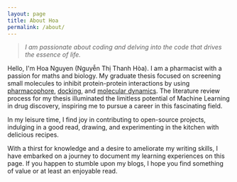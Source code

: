```yaml
---
layout: page
title: About Hoa
permalink: /about/
---
```

 >*I am passionate about coding and delving into the code that drives the essence of life.*
 
Hello, I'm Hoa Nguyen (Nguyễn Thị Thanh Hòa). I am a pharmacist with a passion for maths and biology. My graduate thesis focused on screening small molecules to inhibit protein-protein interactions by using [pharmacophore](https://www.wikiwand.com/en/Pharmacophore), [docking](https://www.wikiwand.com/en/Docking_(molecular)), and [molecular dynamics](https://www.wikiwand.com/en/Molecular_dynamics). The literature review process for my thesis illuminated the limitless potential of Machine Learning in drug discovery, inspiring me to pursue a career in this fascinating field.

In my leisure time, I find joy in contributing to open-source projects, indulging in a good read, drawing, and experimenting in the kitchen with delicious recipes.


With a thirst for knowledge and a desire to ameliorate my writing skills, I have embarked on a journey to document my learning experiences on this page. If you happen to stumble upon my blogs, I hope you find something of value or at least an enjoyable read.

 
<!-- <html>
<head>
<link rel="stylesheet" href="https://cdnjs.cloudflare.com/ajax/libs/vis/4.16.1/vis.css" type="text/css" />
<script type="text/javascript" src="https://cdnjs.cloudflare.com/ajax/libs/vis/4.16.1/vis-network.min.js"> </script>

<style type="text/css">

        #mynetwork {
            width: 100%;
            height: 750px;
            background-color: #ffffff;
            position: relative;
            float: left;
        }

        

        

        
</style>

</head>

<body>
<div id = "mynetwork"></div>


<script type="text/javascript">

    // initialize global variables.
    var edges;
    var nodes;
    var network; 
    var container;
    var options, data;

    
    // This method is responsible for drawing the graph, returns the drawn network
    function drawGraph() {
        var container = document.getElementById('mynetwork');
        
        

        // parsing and collecting nodes and edges from the python
        nodes = new vis.DataSet([{"id": "Hoa Nguyen", "image": "https://raw.githubusercontent.com/nguyenhoa93/cv_graph/master/images/Gau.jpg", "label": "Hoa Nguyen", "shape": "circularImage", "size": 50}, {"id": "Education", "image": "https://raw.githubusercontent.com/nguyenhoa93/cv_graph/master/images/education.png", "label": "Education", "shape": "circularImage"}, {"id": "Luong The Vinh high school for the gifted", "image": "https://raw.githubusercontent.com/nguyenhoa93/cv_graph/master/images/LTV.jpg", "label": "Luong The Vinh high school for the gifted", "shape": "circularImage"}, {"id": "University of Medicine and Pharmacy, Ho Chi Minh city", "image": "https://raw.githubusercontent.com/nguyenhoa93/cv_graph/master/images/UMPHCM.png", "label": "University of Medicine and Pharmacy, Ho Chi Minh city", "shape": "circularImage"}, {"id": "VietAI", "image": "https://raw.githubusercontent.com/nguyenhoa93/cv_graph/master/images/VietAI.png", "label": "VietAI", "shape": "circularImage"}, {"id": "Research Experience", "image": "https://raw.githubusercontent.com/nguyenhoa93/cv_graph/master/images/research.png", "label": "Research Experience", "shape": "circularImage"}, {"id": "Online Research Club", "image": "https://raw.githubusercontent.com/nguyenhoa93/cv_graph/master/images/ORC.png", "label": "Online Research Club", "shape": "circularImage"}, {"id": "Working Experience", "image": "https://raw.githubusercontent.com/nguyenhoa93/cv_graph/master/images/working.png", "label": "Working Experience", "shape": "circularImage"}, {"id": "Cao Thang Eye Hospital", "image": "https://raw.githubusercontent.com/nguyenhoa93/cv_graph/master/images/CTEH.png", "label": "Cao Thang Eye Hospital", "shape": "circularImage"}, {"id": "Hobbies", "image": "https://raw.githubusercontent.com/nguyenhoa93/cv_graph/master/images/hobby.jpg", "label": "Hobbies", "shape": "circularImage"}, {"id": "Playing musical instruments", "image": "https://raw.githubusercontent.com/nguyenhoa93/cv_graph/master/images/piano.jpg", "label": "Playing musical instruments", "shape": "circularImage"}, {"id": "Cycling", "image": "https://raw.githubusercontent.com/nguyenhoa93/cv_graph/master/images/cycling.jpg", "label": "Cycling", "shape": "circularImage"}, {"id": "Drawing", "image": "https://raw.githubusercontent.com/nguyenhoa93/cv_graph/master/images/drawing.png", "label": "Drawing", "shape": "circularImage"}, {"id": "Reading", "image": "https://raw.githubusercontent.com/nguyenhoa93/cv_graph/master/images/reading.png", "label": "Reading", "shape": "circularImage"}, {"id": "Pasteur Institute", "image": "https://raw.githubusercontent.com/nguyenhoa93/cv_graph/master/images/pasteur.jpg", "label": "Pasteur Institute", "shape": "circularImage"}]);
        edges = new vis.DataSet([{"color": "#0B806C", "from": "Hoa Nguyen", "to": "Education"}, {"color": "#0B806C", "from": "Education", "to": "Luong The Vinh high school for the gifted"}, {"color": "#0B806C", "from": "Education", "to": "University of Medicine and Pharmacy, Ho Chi Minh city"}, {"color": "#0B806C", "from": "Education", "to": "VietAI"}, {"color": "#0B3080", "from": "Hoa Nguyen", "to": "Research Experience"}, {"color": "#0B3080", "from": "Research Experience", "to": "University of Medicine and Pharmacy, Ho Chi Minh city"}, {"color": "#0B3080", "from": "Research Experience", "to": "Online Research Club"}, {"color": "#805B0B", "from": "Hoa Nguyen", "to": "Working Experience"}, {"color": "#805B0B", "from": "Working Experience", "to": "VietAI"}, {"color": "#805B0B", "from": "Working Experience", "to": "Cao Thang Eye Hospital"}, {"color": "#800B64", "from": "Hoa Nguyen", "to": "Hobbies"}, {"color": "#800B64", "from": "Hobbies", "to": "Playing musical instruments"}, {"color": "#800B64", "from": "Hobbies", "to": "Cycling"}, {"color": "#800B64", "from": "Hobbies", "to": "Drawing"}, {"color": "#800B64", "from": "Hobbies", "to": "Reading"}, {"color": "#0B3080", "from": "Research Experience", "to": "Pasteur Institute"}, {"color": "#805B0B", "from": "Working Experience", "to": "Pasteur Institute"}]);

        // adding nodes and edges to the graph
        data = {nodes: nodes, edges: edges};

        var options = {"nodes": {"color": {"background": "rgba(255,253,248,1)"}}, "edges": {"color": {"inherit": true}, "smooth": true}, "physics": {"minVelocity": 0.75}};
        
        

        

        network = new vis.Network(container, data, options);

        


        

        return network;

    }

    drawGraph();

</script>
</body>
</html>

<sup>A simple interactive graph of my resume. <strong>Source code:</strong> [cv_graph](https://github.com/nguyenhoa93/cv_graph)</sup> -->